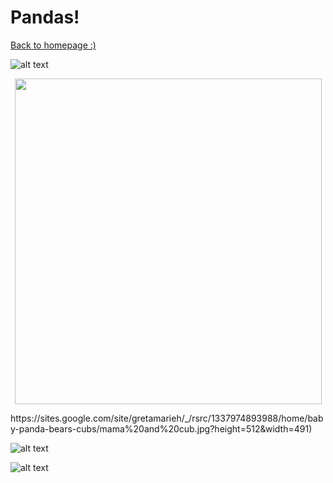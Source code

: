 # Pandas!

[Back to homepage :)](https://rachel-solomon.github.io)

![alt text](https://www.straitstimes.com/sites/default/files/styles/article_pictrure_780x520_/public/articles/2016/04/07/pandas4.jpg?itok=NZ3O92h5&timestamp=1459996380)

<p align="center">
  <img width="491" height="521" src="https://sites.google.com/site/gretamarieh/_/rsrc/1337974893988/home/baby-panda-bears-cubs/mama%20and%20cub.jpg?height=512&width=491">
</p>https://sites.google.com/site/gretamarieh/_/rsrc/1337974893988/home/baby-panda-bears-cubs/mama%20and%20cub.jpg?height=512&width=491)

![alt text](https://www.thewrap.com/wp-content/uploads/2017/04/BornInChina5890f4f834ede.jpg)

![alt text](http://cdn.newsbusters.org/styles/blog_body-100/s3/images/panda.jpg?itok=Rwx6CzQ7)
